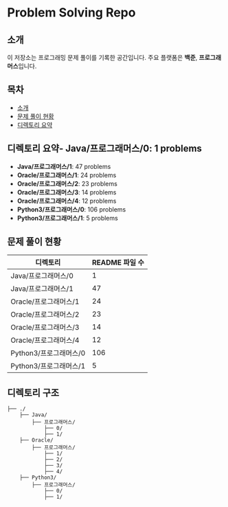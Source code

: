 # Problem Solving Repo

## 소개
이 저장소는 프로그래밍 문제 풀이를 기록한 공간입니다. 주요 플랫폼은 **백준**, **프로그래머스**입니다.

## 목차
- [소개](#소개)
- [문제 풀이 현황](#문제-풀이-현황)
- [디렉토리 요약](#디렉토리-요약)

## 디렉토리 요약- **Java/프로그래머스/0**: 1 problems
- **Java/프로그래머스/1**: 47 problems
- **Oracle/프로그래머스/1**: 24 problems
- **Oracle/프로그래머스/2**: 23 problems
- **Oracle/프로그래머스/3**: 14 problems
- **Oracle/프로그래머스/4**: 12 problems
- **Python3/프로그래머스/0**: 106 problems
- **Python3/프로그래머스/1**: 5 problems

## 문제 풀이 현황
| 디렉토리           | README 파일 수 |
|--------------------|----------------|
| Java/프로그래머스/0 | 1 |
| Java/프로그래머스/1 | 47 |
| Oracle/프로그래머스/1 | 24 |
| Oracle/프로그래머스/2 | 23 |
| Oracle/프로그래머스/3 | 14 |
| Oracle/프로그래머스/4 | 12 |
| Python3/프로그래머스/0 | 106 |
| Python3/프로그래머스/1 | 5 |

## 디렉토리 구조
```
├── ./
    ├── Java/
        ├── 프로그래머스/
            ├── 0/
            ├── 1/
    ├── Oracle/
        ├── 프로그래머스/
            ├── 1/
            ├── 2/
            ├── 3/
            ├── 4/
    ├── Python3/
        ├── 프로그래머스/
            ├── 0/
            ├── 1/
```
